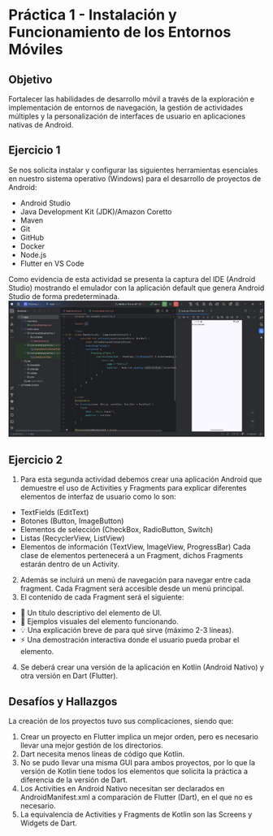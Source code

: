 # Práctica 1 - Instalación y Funcionamiento de los Entornos Móviles

## Objetivo
Fortalecer las habilidades de desarrollo móvil a través de la exploración e implementación de entornos de navegación, la gestión de actividades múltiples y la personalización de interfaces de usuario en aplicaciones nativas de Android.

## Ejercicio 1
Se nos solicita instalar y configurar las siguientes herramientas esenciales en nuestro sistema operativo (Windows) para el desarrollo de proyectos de Android:
- Android Studio
- Java Development Kit (JDK)/Amazon Coretto
- Maven
- Git 
- GitHub
- Docker
- Node.js
- Flutter en VS Code

Como evidencia de esta actividad se presenta la captura del IDE (Android Studio) mostrando el emulador con la aplicación default que genera Android Studio de forma predeterminada.
![alt text](image.png)

## Ejercicio 2
1. Para esta segunda actividad debemos crear una aplicación Android que demuestre el uso de Activities y Fragments para explicar diferentes elementos de interfaz de usuario como lo son:
- TextFields (EditText)
- Botones (Button, ImageButton)
- Elementos de selección (CheckBox, RadioButton, Switch)
- Listas (RecyclerView, ListView)
- Elementos de información (TextView, ImageView, ProgressBar)
Cada clase de elementos pertenecerá a un Fragment, dichos Fragments estarán dentro de un Activity.
2. Además se incluirá un menú de navegación para navegar entre cada fragment. Cada Fragment será accesible desde un menú principal. 
3. El contenido de cada Fragment será el siguiente:
- 📝 Un título descriptivo del elemento de UI.
- 🎨 Ejemplos visuales del elemento funcionando.
- 💡 Una explicación breve de para qué sirve (máximo 2-3 líneas).
- ⚡ Una demostración interactiva donde el usuario pueda probar el elemento.
4. Se deberá crear una versión de la aplicación en Kotlin (Android Nativo) y otra versión en Dart (Flutter).

## Desafíos y Hallazgos
La creación de los proyectos tuvo sus complicaciones, siendo que:
1. Crear un proyecto en Flutter implica un mejor orden, pero es necesario llevar una mejor gestión de los directorios.
2. Dart necesita menos líneas de código que Kotlin.
3. No se pudo llevar una misma GUI para ambos proyectos, por lo que la versión de Kotlin tiene todos los elementos que solicita la práctica a diferencia de la versión de Dart.
4. Los Activities en Android Nativo necesitan ser declarados en AndroidManifest.xml a comparación de Flutter (Dart), en el que no es necesario.
5. La equivalencia de Activities y Fragments de Kotlin son las Screens y Widgets de Dart.

